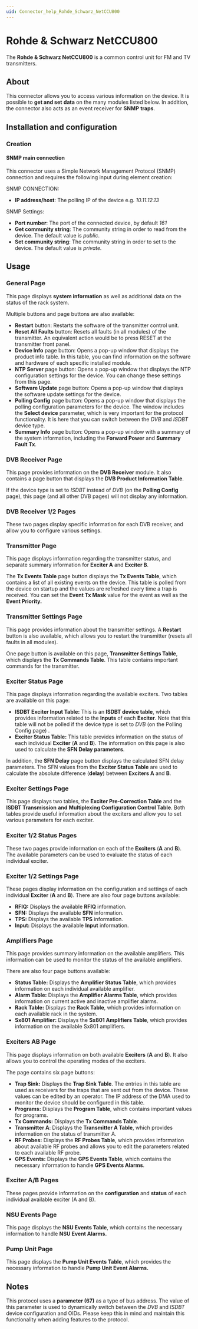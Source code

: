 ```yaml
---
uid: Connector_help_Rohde_Schwarz_NetCCU800
---
```


# Rohde & Schwarz NetCCU800

The **Rohde & Schwarz NetCCU800** is a common control unit for FM and TV transmitters.

## About

This connector allows you to access various information on the device. It is possible to **get and set** **data** on the many modules listed below. In addition, the connector also acts as an event receiver for **SNMP** **traps**.

## Installation and configuration

### Creation

#### SNMP main connection

This connector uses a Simple Network Management Protocol (SNMP) connection and requires the following input during element creation:

SNMP CONNECTION:

- **IP address/host**: The polling IP of the device e.g. *10.11.12.13*

SNMP Settings:

- **Port number**: The port of the connected device, by default *161*
- **Get community string**: The community string in order to read from the device. The default value is *public*.
- **Set community string**: The community string in order to set to the device. The default value is *private.*

## Usage

### General Page

This page displays **system information** as well as additional data on the status of the rack system.

Multiple buttons and page buttons are also available:

- **Restart** button: Restarts the software of the transmitter control unit.
- **Reset All Faults** button: Resets all faults (in all modules) of the transmitter. An equivalent action would be to press RESET at the transmitter front panel.
- **Device Info** page button: Opens a pop-up window that displays the product info table. In this table, you can find information on the software and hardware of each specific installed module.
- **NTP Server** page button: Opens a pop-up window that displays the NTP configuration settings for the device. You can change these settings from this page.
- **Software Update** page button: Opens a pop-up window that displays the software update settings for the device.
- **Polling Config** page button: Opens a pop-up window that displays the polling configuration parameters for the device. The window includes the **Select device** parameter, which is very important for the protocol functionality. It is here that you can switch between the *DVB* and *ISDBT* device type.
- **Summary Info** page button: Opens a pop-up window with a summary of the system information, including the **Forward Power** and **Summary Fault Tx**.

### DVB Receiver Page

This page provides information on the **DVB Receiver** module. It also contains a page button that displays the **DVB Product Information Table**.

If the device type is set to *ISDBT* instead of *DVB* (on the **Polling Config** page), this page (and all other DVB pages) will not display any information.

### DVB Receiver 1/2 Pages

These two pages display specific information for each DVB receiver, and allow you to configure various settings.

### Transmitter Page

This page displays information regarding the transmitter status, and separate summary information for **Exciter A** and **Exciter B**.

The **Tx Events Table** page button displays the **Tx Events Table**, which contains a list of all existing events on the device. This table is polled from the device on startup and the values are refreshed every time a trap is received. You can set the **Event Tx Mask** value for the event as well as the **Event Priority.**

### Transmitter Settings Page

This page provides information about the transmitter settings. A **Restart** button is also available, which allows you to restart the transmitter (resets all faults in all modules).

One page button is available on this page, **Transmitter Settings Table**, which displays the **Tx Commands Table**. This table contains important commands for the transmitter.

### Exciter Status Page

This page displays information regarding the available exciters. Two tables are available on this page:

- **ISDBT Exciter Input Table:** This is an **ISDBT device table**, which provides information related to the **Inputs** of each **Exciter**. Note that this table will not be polled if the device type is set to *DVB* (on the Polling Config page) .
- **Exciter Status Table:** This table provides information on the status of each individual **Exciter** (**A** and **B**). The information on this page is also used to calculate the **SFN Delay parameters**.

In addition, the **SFN Delay** page button displays the calculated SFN delay parameters. The SFN values from the **Exciter Status Table** are used to calculate the absolute difference (**delay**) between **Exciters A** and **B**.

### Exciter Settings Page

This page displays two tables, the **Exciter Pre-Correction Table** and the **ISDBT Transmission** **and** **Multiplexing Configuration Control Table**. Both tables provide useful information about the exciters and allow you to set various parameters for each exciter.

### Exciter 1/2 Status Pages

These two pages provide information on each of the **Exciters** (**A** and **B**). The available parameters can be used to evaluate the status of each individual exciter.

### Exciter 1/2 Settings Page

These pages display information on the configuration and settings of each individual **Exciter** (**A** and **B**). There are also four page buttons available:

- **RFIQ:** Displays the available **RFIQ** information.
- **SFN:** Displays the available **SFN** information.
- **TPS:** Displays the available **TPS** information.
- **Input:** Displays the available **Input** information.

### Amplifiers Page

This page provides summary information on the available amplifiers. This information can be used to monitor the status of the available amplifiers.

There are also four page buttons available:

- **Status Table:** Displays the **Amplifier Status Table**, which provides information on each individual available amplifier.
- **Alarm Table:** Displays the **Amplifier Alarms Table**, which provides information on current active and inactive amplifier alarms.
- **Rack Table:** Displays the **Rack Table**, which provides information on each available rack in the system.
- **Sx801 Amplifier:** Displays the **Sx801 Amplifiers Table**, which provides information on the available Sx801 amplifiers.

### Exciters AB Page

This page displays information on both available **Exciters** (**A** and **B**). It also allows you to control the operating modes of the exciters.

The page contains six page buttons:

- **Trap Sink:** Displays the **Trap Sink Table**. The entries in this table are used as receivers for the traps that are sent out from the device. These values can be edited by an operator. The IP address of the DMA used to monitor the device should be configured in this table.
- **Programs:** Displays the **Program Table**, which contains important values for programs.
- **Tx Commands:** Displays the **Tx Commands Table**.
- **Transmitter A**: Displays the **Transmitter A Table**, which provides information on the status of transmitter A.
- **RF Probes:** Displays the **RF Probes Table**, which provides information about available RF probes and allows you to edit the parameters related to each available RF probe.
- **GPS Events:** Displays the **GPS Events Table**, which contains the necessary information to handle **GPS Events Alarms**.

### Exciter A/B Pages

These pages provide information on the **configuration** and **status** of each individual available exciter (A and B).

### NSU Events Page

This page displays the **NSU Events Table**, which contains the necessary information to handle **NSU Event Alarms.**

### Pump Unit Page

This page displays the **Pump Unit Events Table**, which provides the necessary information to handle **Pump Unit Event Alarms.**

## Notes

This protocol uses a **parameter (67)** as a type of bus address. The value of this parameter is used to dynamically switch between the *DVB* and *ISDBT* device configuration and OIDs. Please keep this in mind and maintain this functionality when adding features to the protocol.
